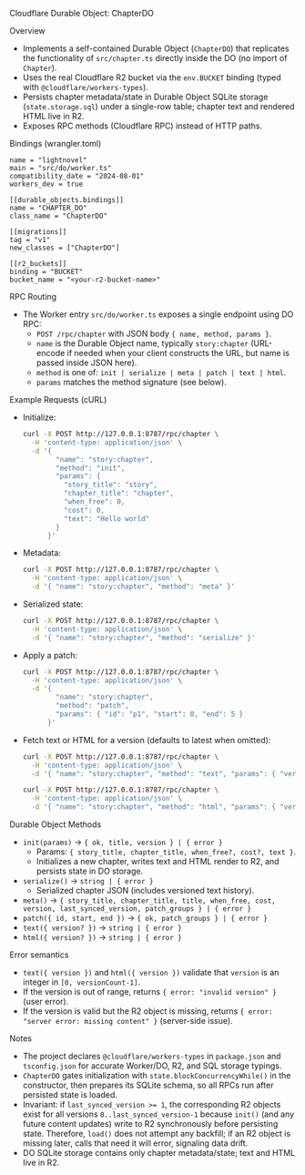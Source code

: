 Cloudflare Durable Object: ChapterDO

Overview

- Implements a self-contained Durable Object (`ChapterDO`) that replicates the functionality of `src/chapter.ts` directly inside the DO (no import of `Chapter`).
- Uses the real Cloudflare R2 bucket via the `env.BUCKET` binding (typed with `@cloudflare/workers-types`).
- Persists chapter metadata/state in Durable Object SQLite storage (`state.storage.sql`) under a single-row table; chapter text and rendered HTML live in R2.
- Exposes RPC methods (Cloudflare RPC) instead of HTTP paths.

Bindings (wrangler.toml)

```
name = "lightnovel"
main = "src/do/worker.ts"
compatibility_date = "2024-08-01"
workers_dev = true

[[durable_objects.bindings]]
name = "CHAPTER_DO"
class_name = "ChapterDO"

[[migrations]]
tag = "v1"
new_classes = ["ChapterDO"]

[[r2_buckets]]
binding = "BUCKET"
bucket_name = "<your-r2-bucket-name>"
```

RPC Routing

- The Worker entry `src/do/worker.ts` exposes a single endpoint using DO RPC:
  - `POST /rpc/chapter` with JSON body `{ name, method, params }`.
  - `name` is the Durable Object name, typically `story:chapter` (URL-encode if needed when your client constructs the URL, but name is passed inside JSON here).
  - `method` is one of: `init | serialize | meta | patch | text | html`.
  - `params` matches the method signature (see below).

Example Requests (cURL)

- Initialize:
  ```sh
  curl -X POST http://127.0.0.1:8787/rpc/chapter \
    -H 'content-type: application/json' \
    -d '{
          "name": "story:chapter",
          "method": "init",
          "params": {
            "story_title": "story",
            "chapter_title": "chapter",
            "when_free": 0,
            "cost": 0,
            "text": "Hello world"
          }
        }'
  ```

- Metadata:
  ```sh
  curl -X POST http://127.0.0.1:8787/rpc/chapter \
    -H 'content-type: application/json' \
    -d '{ "name": "story:chapter", "method": "meta" }'
  ```

- Serialized state:
  ```sh
  curl -X POST http://127.0.0.1:8787/rpc/chapter \
    -H 'content-type: application/json' \
    -d '{ "name": "story:chapter", "method": "serialize" }'
  ```

- Apply a patch:
  ```sh
  curl -X POST http://127.0.0.1:8787/rpc/chapter \
    -H 'content-type: application/json' \
    -d '{
          "name": "story:chapter",
          "method": "patch",
          "params": { "id": "p1", "start": 0, "end": 5 }
        }'
  ```

- Fetch text or HTML for a version (defaults to latest when omitted):
  ```sh
  curl -X POST http://127.0.0.1:8787/rpc/chapter \
    -H 'content-type: application/json' \
    -d '{ "name": "story:chapter", "method": "text", "params": { "version": 0 } }'

  curl -X POST http://127.0.0.1:8787/rpc/chapter \
    -H 'content-type: application/json' \
    -d '{ "name": "story:chapter", "method": "html", "params": { "version": 0 } }'
  ```

Durable Object Methods

- `init(params)` -> `{ ok, title, version } | { error }`
  - Params: `{ story_title, chapter_title, when_free?, cost?, text }`.
  - Initializes a new chapter, writes text and HTML render to R2, and persists state in DO storage.
- `serialize()` -> `string | { error }`
  - Serialized chapter JSON (includes versioned text history).
- `meta()` -> `{ story_title, chapter_title, title, when_free, cost, version, last_synced_version, patch_groups } | { error }`
- `patch({ id, start, end })` -> `{ ok, patch_groups } | { error }`
- `text({ version? })` -> `string | { error }`
- `html({ version? })` -> `string | { error }`

Error semantics

- `text({ version })` and `html({ version })` validate that `version` is an integer in `[0, versionCount-1]`.
- If the version is out of range, returns `{ error: "invalid version" }` (user error).
- If the version is valid but the R2 object is missing, returns `{ error: "server error: missing content" }` (server-side issue).

Notes

- The project declares `@cloudflare/workers-types` in `package.json` and `tsconfig.json` for accurate Worker/DO, R2, and SQL storage typings.
- `ChapterDO` gates initialization with `state.blockConcurrencyWhile()` in the constructor, then prepares its SQLite schema, so all RPCs run after persisted state is loaded.
- Invariant: if `last_synced_version >= 1`, the corresponding R2 objects exist for all versions `0..last_synced_version-1` because `init()` (and any future content updates) write to R2 synchronously before persisting state. Therefore, `load()` does not attempt any backfill; if an R2 object is missing later, calls that need it will error, signaling data drift.
- DO SQLite storage contains only chapter metadata/state; text and HTML live in R2.
